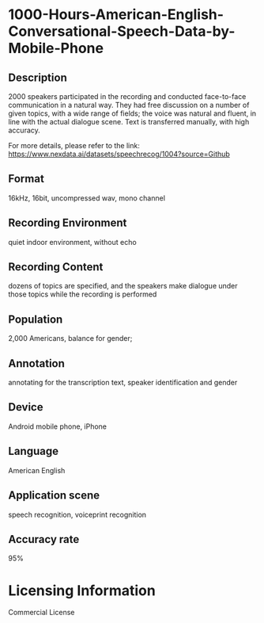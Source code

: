 # 1000-Hours-American-English-Conversational-Speech-Data-by-Mobile-Phone


## Description
2000 speakers participated in the recording and conducted face-to-face communication in a natural way. They had free discussion on a number of given topics, with a wide range of fields; the voice was natural and fluent, in line with the actual dialogue scene. Text is transferred manually, with high accuracy.

For more details, please refer to the link: https://www.nexdata.ai/datasets/speechrecog/1004?source=Github


## Format
16kHz, 16bit, uncompressed wav, mono channel

## Recording Environment
quiet indoor environment, without echo

## Recording Content
dozens of topics are specified, and the speakers make dialogue under those topics while the recording is performed

## Population
2,000 Americans, balance for gender;

## Annotation
annotating for the transcription text, speaker identification and gender

## Device
Android mobile phone, iPhone

## Language
American English

## Application scene
speech recognition,  voiceprint recognition

## Accuracy rate
95%

# Licensing Information
Commercial License
